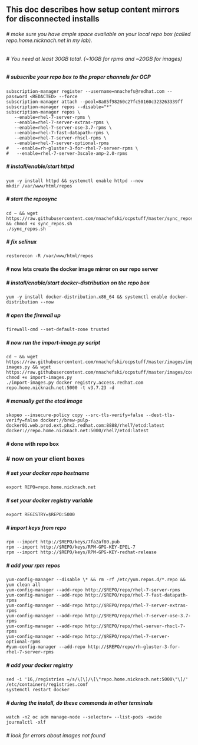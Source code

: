 ## This doc describes how setup content mirrors for disconnected installs

###### # make sure you have ample space available on your local repo box (called repo.home.nicknach.net in my lab).  
###### # You need at least 30GB total.  (~10GB  for rpms and ~20GB for images)

##### # subscribe your repo box to the proper channels for OCP
```
subscription-manager register --username=nnachefs@redhat.com --password <REDACTED> --force
subscription-manager attach --pool=8a85f98260c27fc50160c323263339ff
subscription-manager repos --disable="*"
subscription-manager repos \
   --enable=rhel-7-server-rpms \
   --enable=rhel-7-server-extras-rpms \
   --enable=rhel-7-server-ose-3.7-rpms \
   --enable=rhel-7-fast-datapath-rpms \
   --enable=rhel-7-server-rhscl-rpms \
   --enable=rhel-7-server-optional-rpms 
#   --enable=rh-gluster-3-for-rhel-7-server-rpms \ 
#   --enable=rhel-7-server-3scale-amp-2.0-rpms
```
##### # install/enable/start httpd
```
yum -y install httpd && systemctl enable httpd --now
mkdir /var/www/html/repos
```
##### # start the reposync
```
cd ~ && wget https://raw.githubusercontent.com/nnachefski/ocpstuff/master/sync_repos.sh && chmod +x sync_repos.sh
./sync_repos.sh
```
##### # fix selinux
``` 
restorecon -R /var/www/html/repos
```
#### # now lets create the docker image mirror on our repo server
##### # install/enable/start docker-distribution on the repo box
```
yum -y install docker-distribution.x86_64 && systemctl enable docker-distribution --now
```
##### # open the firewall up
```
firewall-cmd --set-default-zone trusted
```
##### # now run the import-image.py script
```
cd ~ && wget https://raw.githubusercontent.com/nnachefski/ocpstuff/master/images/import-images.py && wget https://raw.githubusercontent.com/nnachefski/ocpstuff/master/images/core_images.txt
chmod +x import-images.py
./import-images.py docker registry.access.redhat.com repo.home.nicknach.net:5000 -t v3.7.23 -d
```
##### # manually get the etcd image
```
skopeo --insecure-policy copy --src-tls-verify=false --dest-tls-verify=false docker://brew-pulp-docker01.web.prod.ext.phx2.redhat.com:8888/rhel7/etcd:latest docker://repo.home.nicknach.net:5000/rhel7/etcd:latest
```
#### # done with repo box

### # now on your client boxes
##### # set your docker repo hostname
```
export REPO=repo.home.nicknach.net
```
##### # set your docker registry variable
```
export REGISTRY=$REPO:5000
```
##### # import keys from repo
```
rpm --import http://$REPO/keys/7fa2af80.pub
rpm --import http://$REPO/keys/RPM-GPG-KEY-EPEL-7
rpm --import http://$REPO/keys/RPM-GPG-KEY-redhat-release
```
##### # add your rpm repos
```
yum-config-manager --disable \* && rm -rf /etc/yum.repos.d/*.repo && yum clean all
yum-config-manager --add-repo http://$REPO/repo/rhel-7-server-rpms
yum-config-manager --add-repo http://$REPO/repo/rhel-7-fast-datapath-rpms
yum-config-manager --add-repo http://$REPO/repo/rhel-7-server-extras-rpms
yum-config-manager --add-repo http://$REPO/repo/rhel-7-server-ose-3.7-rpms
yum-config-manager --add-repo http://$REPO/repo/rhel-server-rhscl-7-rpms
yum-config-manager --add-repo http://$REPO/repo/rhel-7-server-optional-rpms 
#yum-config-manager --add-repo http://$REPO/repo/rh-gluster-3-for-rhel-7-server-rpms
```
##### # add your docker registry
```
sed -i '16,/registries =/s/\[\]/\[\"repo.home.nicknach.net:5000\"\]/' /etc/containers/registries.conf
systemctl restart docker
```
##### # during the install, do these commands in other terminals
```
watch -n2 oc adm manage-node --selector= --list-pods -owide
journalctl -xlf
```
###### # look for errors about images not found